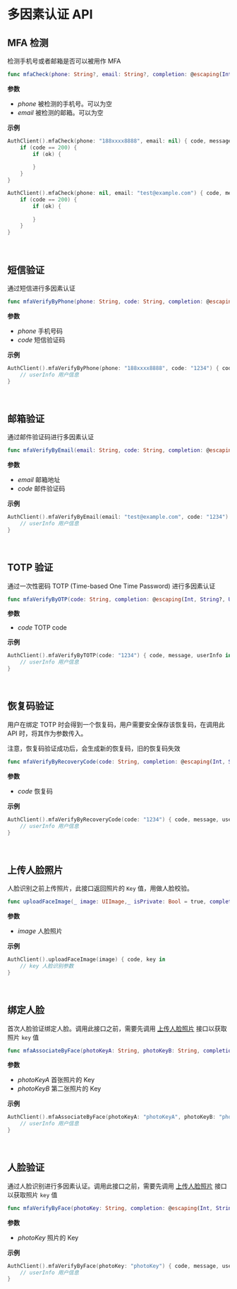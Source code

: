 # 多因素认证 API

<LastUpdated/>

## MFA 检测

检测手机号或者邮箱是否可以被用作 MFA

```swift
func mfaCheck(phone: String?, email: String?, completion: @escaping(Int, String?, Bool?) -> Void)
```

**参数**

* *phone* 被检测的手机号。可以为空
* *email* 被检测的邮箱。可以为空

**示例**

```swift
AuthClient().mfaCheck(phone: "188xxxx8888", email: nil) { code, message, ok in
    if (code == 200) {
        if (ok) {
            
        }
    }
}

AuthClient().mfaCheck(phone: nil, email: "test@example.com") { code, message, ok in
    if (code == 200) {
        if (ok) {
            
        }
    }
}
```

<br>

## 短信验证

通过短信进行多因素认证

```swift
func mfaVerifyByPhone(phone: String, code: String, completion: @escaping(Int, String?, UserInfo?) -> Void)
```

**参数**

* *phone* 手机号码
* *code* 短信验证码

**示例**

```swift
AuthClient().mfaVerifyByPhone(phone: "188xxxx8888", code: "1234") { code, message, userInfo in
    // userInfo 用户信息
}
```

<br>

## 邮箱验证

通过邮件验证码进行多因素认证

```swift
func mfaVerifyByEmail(email: String, code: String, completion: @escaping(Int, String?, UserInfo?) -> Void)
```

**参数**

* *email* 邮箱地址
* *code* 邮件验证码

**示例**

```swift
AuthClient().mfaVerifyByEmail(email: "test@example.com", code: "1234") { code, message, userInfo in
    // userInfo 用户信息
}
```

<br>

## TOTP 验证

通过一次性密码 TOTP (Time-based One Time Password) 进行多因素认证

```swift
func mfaVerifyByOTP(code: String, completion: @escaping(Int, String?, UserInfo?) -> Void)
```

**参数**

* *code* TOTP code

**示例**

```swift
AuthClient().mfaVerifyByTOTP(code: "1234") { code, message, userInfo in
    // userInfo 用户信息
}
```

<br>

## 恢复码验证

用户在绑定 TOTP 时会得到一个恢复码，用户需要安全保存该恢复码，在调用此 API 时，将其作为参数传入。

注意，恢复码验证成功后，会生成新的恢复码，旧的恢复码失效

```swift
func mfaVerifyByRecoveryCode(code: String, completion: @escaping(Int, String?, UserInfo?) -> Void)
```

**参数**

* *code* 恢复码

**示例**

```swift
AuthClient().mfaVerifyByRecoveryCode(code: "1234") { code, message, userInfo in
    // userInfo 用户信息
}
```

<br>

## 上传人脸照片

人脸识别之前上传照片，此接口返回照片的 `Key` 值，用做人脸校验。

```swift
func uploadFaceImage(_ image: UIImage,_ isPrivate: Bool = true, completion: @escaping (Int, String?) -> Void)
```

**参数**

* *image* 人脸照片

**示例**

```swift
AuthClient().uploadFaceImage(image) { code, key in
    // key 人脸识别参数
}
```

<br>

## 绑定人脸

首次人脸验证绑定人脸。调用此接口之前，需要先调用 [上传人脸照片](#上传人脸照片) 接口以获取照片 `key` 值

```swift
func mfaAssociateByFace(photoKeyA: String, photoKeyB: String, completion: @escaping(Int, String?, UserInfo?) -> Void)
```

**参数**

* *photoKeyA* 首张照片的 Key
* *photoKeyB* 第二张照片的 Key

**示例**

```swift
AuthClient().mfaAssociateByFace(photoKeyA: "photoKeyA", photoKeyB: "photoKeyB") { code, message, userInfo in
    // userInfo 用户信息
}
```

<br>

## 人脸验证

通过人脸识别进行多因素认证。调用此接口之前，需要先调用 [上传人脸照片](#上传人脸照片) 接口以获取照片 `key` 值

```swift
func mfaVerifyByFace(photoKey: String, completion: @escaping(Int, String?, UserInfo?) -> Void)
```

**参数**

* *photoKey* 照片的 Key

**示例**

```swift
AuthClient().mfaVerifyByFace(photoKey: "photoKey") { code, message, userInfo in
    // userInfo 用户信息
}
```

<br>
